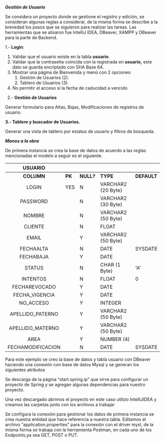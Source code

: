 ***Gestión de Usuario***

Se considera un proyecto donde se gestione el registro y edición, se consideran algunas reglas a considerar, de la misma forma se describe a la brevedad los pasos que se siguieron para realizar las tareas. Las herramientas que se alisaron fue IntelliJ IDEA, DBeaver, XAMPP y DBeaver para la parte de Backend.

1\.- **Login**: 

1. Validar que el usuario existe en la tabla **usuario**.
1. Validar que la contraseña coincida con la registrada en **usuario,** este dato se guarda encriptado con SHA Base 64.
1. Mostrar una página de Bienvenida y menú con 2 opciones:
   1. Gestión de Usuarios (2).
   1. Tablero de Usuarios (3).
1. No permitir el acceso si la fecha de caducidad a vencido.

` `2.- **Gestión de Usuarios**

Generar formulario para Altas, Bajas, Modificaciones de registros de usuario.

**3.- Tablero y buscador de Usuarios.**

Generar una vista de tablero por estatus de usuario y filtros de búsqueda.

***Manos a la obra***

De primera instancia se crea la base de datos de acuerdo a las reglas mencionadas el modelo a seguir es el siguiente.

|**USUARIO**|||||
| :-: | :- | :- | :- | :- |
|**COLUMN**|**PK**|**NULL?**|**TYPE**|**DEFAULT**|
|LOGIN|YES|N|VARCHAR2 (20 Byte)| |
|PASSWORD| |N|VARCHAR2 (30 Byte)| |
|NOMBRE| |N|VARCHAR2 (50 Byte)| |
|CLIENTE| |N|FLOAT| |
|EMAIL| |Y|VARCHAR2 (50 Byte)| |
|FECHAALTA| |N|DATE|SYSDATE               |
|FECHABAJA| |Y|DATE| |
|STATUS| |N|CHAR (1 Byte)|'A'                   |
|INTENTOS| |N|FLOAT|0|
|FECHAREVOCADO| |Y|DATE| |
|FECHA\_VIGENCIA| |Y|DATE| |
|NO\_ACCESO| |Y|INTEGER| |
|APELLIDO\_PATERNO| |Y|VARCHAR2 (50 Byte)| |
|APELLIDO\_MATERNO| |Y|VARCHAR2 (50 Byte)| |
|AREA| |Y|NUMBER (4)| |
|FECHAMODIFICACION| |N|DATE|SYSDATE |

Para este ejemplo se creo la base de datos y tabla usuario con DBeaver haciendo una conexión con base de datos Mysql y se generan los siguientes atributos


Se descarga de la página “start.spring.ip” que sirve para configurar un proyecto de Spring y  se agregan algunas dependencias para nuestro proyecto.

Una vez descargado abrimos el proyecto en este caso utilizo IntelliJIDEA y creamos las carpetas junto con los archivos a trabajar

Se configura la conexión para gestionar los datos de primera instancia se crea nuestra entidad que hace referencia a nuestra tabla. Editamos el archivo “application.properties” para la conexión con el driver mysl, de la misma forma se trabaja con la herramienta Postman, en cada uno de los Endpoints,ya sea GET, POST o PUT.


